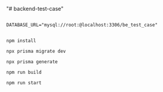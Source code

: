 "# backend-test-case" 


```

DATABASE_URL="mysql://root:@localhost:3306/be_test_case"

```


```shell

npm install

npx prisma migrate dev

npx prisma generate

npm run build

npm run start

```